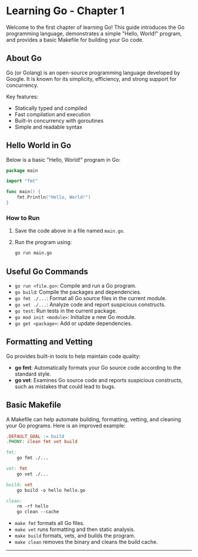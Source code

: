 # Learning Go - Chapter 1

Welcome to the first chapter of learning Go! This guide introduces the Go programming language, demonstrates a simple "Hello, World!" program, and provides a basic Makefile for building your Go code.

## About Go

Go (or Golang) is an open-source programming language developed by Google. It is known for its simplicity, efficiency, and strong support for concurrency.

Key features:
- Statically typed and compiled
- Fast compilation and execution
- Built-in concurrency with goroutines
- Simple and readable syntax

## Hello World in Go

Below is a basic "Hello, World!" program in Go:

```go
package main

import "fmt"

func main() {
    fmt.Println("Hello, World!")
}
```

### How to Run

1. Save the code above in a file named `main.go`.
2. Run the program using:

   ```sh
   go run main.go
   ```

## Useful Go Commands

- `go run <file.go>`: Compile and run a Go program.
- `go build`: Compile the packages and dependencies.
- `go fmt ./...`: Format all Go source files in the current module.
- `go vet ./...`: Analyze code and report suspicious constructs.
- `go test`: Run tests in the current package.
- `go mod init <module>`: Initialize a new Go module.
- `go get <package>`: Add or update dependencies.

## Formatting and Vetting

Go provides built-in tools to help maintain code quality:

- **go fmt**: Automatically formats your Go source code according to the standard style.
- **go vet**: Examines Go source code and reports suspicious constructs, such as mistakes that could lead to bugs.

## Basic Makefile

A Makefile can help automate building, formatting, vetting, and cleaning your Go programs. Here is an improved example:

```makefile
.DEFAULT_GOAL := build
.PHONY: clean fmt vet build

fmt:
    go fmt ./...

vet: fmt
    go vet ./...

build: vet
    go build -o hello hello.go

clean:
    rm -rf hello
    go clean --cache
```

- `make fmt` formats all Go files.
- `make vet` runs formatting and then static analysis.
- `make build` formats, vets, and builds the program.
- `make clean` removes the binary and cleans the build cache.

---
